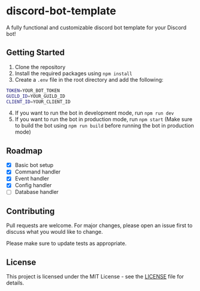 # discord-bot-template
A fully functional and customizable discord bot template for your Discord bot!

## Getting Started
1. Clone the repository
2. Install the required packages using `npm install`
3. Create a `.env` file in the root directory and add the following:

```bash
TOKEN=YOUR_BOT_TOKEN
GUILD_ID=YOUR_GUILD_ID
CLIENT_ID=YOUR_CLIENT_ID
```

4. If you want to run the bot in development mode, run `npm run dev`
5. If you want to run the bot in production mode, run `npm start` (Make sure to build the bot using `npm run build` before running the bot in production mode)

## Roadmap
- [x] Basic bot setup
- [x] Command handler
- [x] Event handler
- [x] Config handler
- [ ] Database handler

## Contributing
Pull requests are welcome. For major changes, please open an issue first to discuss what you would like to change.

Please make sure to update tests as appropriate.

## License
This project is licensed under the MIT License - see the [LICENSE](LICENSE) file for details.